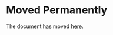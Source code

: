 Moved Permanently
=================

The document has moved
[here](http://www.nouvelobs.com/rue89/nos-vies-intimes/20170719.OBS2289/dressage-au-college-comprendre-par-l-humiliation-qu-il-faut-s-epiler.html).
